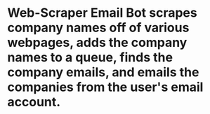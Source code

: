# Web-Scraper Email Bot scrapes company names off of various webpages, adds the company names to a queue, finds the company emails, and emails the companies from the user's email account.
